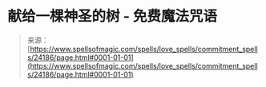 <!--yml

category: 未分类

date: 2024-06-12 19:09:57

-->

# 献给一棵神圣的树 - 免费魔法咒语

> 来源：[https://www.spellsofmagic.com/spells/love_spells/commitment_spells/24186/page.html#0001-01-01](https://www.spellsofmagic.com/spells/love_spells/commitment_spells/24186/page.html#0001-01-01)

